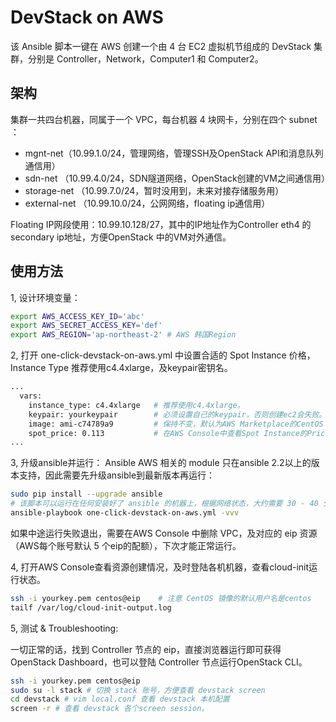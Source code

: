 # DevStack on AWS

该 Ansible 脚本一键在 AWS 创建一个由 4 台 EC2 虚拟机节组成的 DevStack 集群，分别是 Controller，Network，Computer1 和 Computer2。

## 架构
集群一共四台机器，同属于一个 VPC，每台机器 4 块网卡，分别在四个 subnet ：

 * mgnt-net（10.99.1.0/24，管理网络，管理SSH及OpenStack API和消息队列通信用）
 * sdn-net （10.99.4.0/24，SDN隧道网络，OpenStack创建的VM之间通信用）
 * storage-net （10.99.7.0/24，暂时没用到，未来对接存储服务用）
 * external-net （10.99.10.0/24，公网网络，floating ip通信用）

Floating IP网段使用：10.99.10.128/27，其中的IP地址作为Controller eth4 的secondary ip地址，方便OpenStack 中的VM对外通信。

## 使用方法

1, 设计环境变量：

```bash
export AWS_ACCESS_KEY_ID='abc'
export AWS_SECRET_ACCESS_KEY='def'
export AWS_REGION='ap-northeast-2' # AWS 韩国Region
```


2, 打开 one-click-devstack-on-aws.yml 中设置合适的 Spot Instance 价格，Instance Type 推荐使用c4.4xlarge，及keypair密钥名。

```bash
...
  vars:
    instance_type: c4.4xlarge   # 推荐使用c4.4xlarge。
    keypair: yourkeypair        # 必须设置自己的keypair，否则创建ec2会失败。
    image: ami-c74789a9         # 保持不变，默认为AWS Marketplace的CentOS 7，如果之前没用过该 AMI，需要在Marketplace中接受term：https://aws.amazon.com/marketplace/pp/B00O7WM7QW
    spot_price: 0.113           # 在AWS Console中查看Spot Instance的Price History，根据市场情况设置合理的价格
...
```

3, 升级ansible并运行：
Ansible AWS 相关的 module 只在ansible 2.2以上的版本支持，因此需要先升级ansible到最新版本再运行：
```bash
sudo pip install --upgrade ansible
# 该脚本可以运行在任何安装好了 ansible 的机器上，根据网络状态，大约需要 30 - 40 分钟。
ansible-playbook one-click-devstack-on-aws.yml -vvv 

```
如果中途运行失败退出，需要在AWS Console 中删除 VPC，及对应的 eip 资源（AWS每个账号默认 5 个eip的配额），下次才能正常运行。

4, 打开AWS Console查看资源创建情况，及时登陆各机机器，查看cloud-init运行状态。

```bash
ssh -i yourkey.pem centos@eip    # 注意 CentOS 镜像的默认用户名是centos
tailf /var/log/cloud-init-output.log
```

5, 测试 & Troubleshooting: 

一切正常的话，找到 Controller 节点的 eip，直接浏览器运行即可获得 OpenStack Dashboard，也可以登陆 Controller 节点运行OpenStack CLI。

```bash
ssh -i yourkey.pem centos@eip
sudo su -l stack # 切换 stack 账号，方便查看 devstack screen
cd devstack # vim local.conf 查看 devstack 本机配置
screen -r # 查看 devstack 各个screen session。
```




